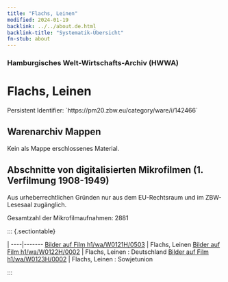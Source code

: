 ```yaml
---
title: "Flachs, Leinen"
modified: 2024-01-19
backlink: ../../about.de.html
backlink-title: "Systematik-Übersicht"
fn-stub: about
---
```


### Hamburgisches Welt-Wirtschafts-Archiv (HWWA)

# Flachs, Leinen

<div class="hint">Persistent Identifier: `https://pm20.zbw.eu/category/ware/i/142466`</div>







## Warenarchiv Mappen





Kein als Mappe erschlossenes Material.



<a id="filmsections" />

## Abschnitte von digitalisierten Mikrofilmen (1. Verfilmung 1908-1949)

<p>Aus urheberrechtlichen Gründen nur aus dem EU-Rechtsraum und im ZBW-Lesesaal zugänglich.</p>


<p>Gesamtzahl der Mikrofilmaufnahmen: 2881</p>





::: {.sectiontable}

 | 
----|-------
<a class="btn" href="https://pm20.zbw.eu/film/h1/wa/W0121H/0503" rel="nofollow">Bilder auf Film h1/wa/W0121H/0503</a> | Flachs, Leinen
<a class="btn" href="https://pm20.zbw.eu/film/h1/wa/W0122H/0002" rel="nofollow">Bilder auf Film h1/wa/W0122H/0002</a> | Flachs, Leinen : Deutschland
<a class="btn" href="https://pm20.zbw.eu/film/h1/wa/W0123H/0002" rel="nofollow">Bilder auf Film h1/wa/W0123H/0002</a> | Flachs, Leinen : Sowjetunion


:::
















